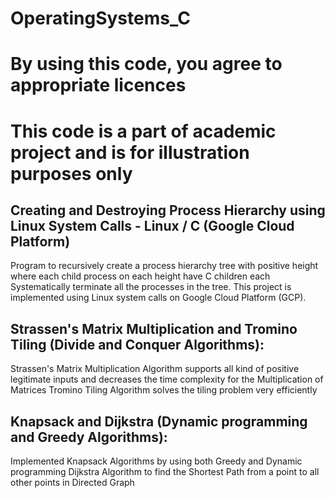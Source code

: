 # OperatingSystems_C

# By using this code, you agree to appropriate licences

# This code is a part of academic project and is for illustration purposes only

## Creating and Destroying Process Hierarchy using Linux System Calls - Linux / C (Google Cloud Platform)
Program to recursively create a process hierarchy tree with positive height where each child process on each height have C children each
Systematically terminate all the processes in the tree. 
This project is implemented using Linux system calls on Google Cloud Platform (GCP).

## Strassen's Matrix Multiplication and Tromino Tiling (Divide and Conquer Algorithms):
Strassen's Matrix Multiplication Algorithm supports all kind of positive legitimate inputs and decreases the time complexity for the Multiplication of Matrices
Tromino Tiling Algorithm solves the tiling problem very efficiently

## Knapsack and Dijkstra (Dynamic programming and Greedy Algorithms):
Implemented Knapsack Algorithms by using both Greedy and Dynamic programming
Dijkstra Algorithm to find the Shortest Path from a point to all other points in Directed Graph
